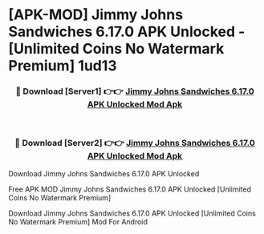 # [APK-MOD] Jimmy Johns Sandwiches 6.17.0 APK Unlocked - [Unlimited Coins No Watermark Premium] 1ud13



<div align="center">
<h3>🔴 Download [Server1] 👉👉 <a href="https://momento.my/?title=Jimmy_Johns_Sandwiches_6.17.0_APK_Unlocked">Jimmy Johns Sandwiches 6.17.0 APK Unlocked Mod Apk</a></h3><br>

<h3>🔴 Download [Server2] 👉👉 <a href="https://momento.my/?title=Jimmy_Johns_Sandwiches_6.17.0_APK_Unlocked">Jimmy Johns Sandwiches 6.17.0 APK Unlocked Mod Apk</a></h3>
</div>



Download Jimmy Johns Sandwiches 6.17.0 APK Unlocked 

Free APK MOD Jimmy Johns Sandwiches 6.17.0 APK Unlocked [Unlimited Coins No Watermark Premium]

Download Jimmy Johns Sandwiches 6.17.0 APK Unlocked [Unlimited Coins No Watermark Premium] Mod For Android
